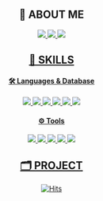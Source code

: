<div align="center">

## 🍋 ABOUT ME 
  <p>
    <a href=""><img src="https://img.shields.io/badge/Portfolio-000000?style=flat-square&logo=notion&logoColor=white">
    <a href="https://github.com/SIHYEONee/TIL.git"><img src="https://img.shields.io/badge/Std.Blog-181717?style=flat-square&logo=github&logoColor=white">
    <a href="mailto:sihyeon.leeee@gmail.com"><img src="https://img.shields.io/badge/sihyeon.leeee@gmail.com-EA4335?style=flat-square&logo=gmail&logoColor=white">
  </p>

## 💪 SKILLS 
    
#### 🛠 Languages & Database
  <p>
    <img src="https://img.shields.io/badge/Java-007396?style=flat-square&logo=openjdk&logoColor=white">
    <img src="https://img.shields.io/badge/Oracle DB-F80000?style=flat-square&logo=oracle&logoColor=white">
    <img src="https://img.shields.io/badge/MySQL-4479A1?style=flat-square&logo=mysql&logoColor=white">
    <img src="https://img.shields.io/badge/JavaScript-F7DF1E?style=flat-square&logo=javascript&logoColor=white">
    <img src="https://img.shields.io/badge/HTML5-E34F26?style=flat-square&logo=html5&logoColor=white">
    <img src="https://img.shields.io/badge/CSS-1572B6?style=flat-square&logo=css3&logoColor=white">
  </p>

  #### ⚙ Tools
  <p>
    <img src="https://img.shields.io/badge/Git-F05032?style=flat-square&logo=git&logoColor=white">
    <img src="https://img.shields.io/badge/Eclipse-2C2255?style=flat-square&logo=eclipseide&logoColor=white">
    <img src="https://img.shields.io/badge/IntelliJ-000000?style=flat-square&logo=intellijidea&logoColor=white">
    <img src="https://img.shields.io/badge/VSCode-007ACC?style=flat-square&logo=visualstudiocode&logoColor=white">
    <img src="https://img.shields.io/badge/Spring-6DB33F?style=flat-square&logo=spring&logoColor=white">
  </p>
 


## 🗂 PROJECT

      

![Hits](https://hits.seeyoufarm.com/api/count/incr/badge.svg?url=https%3A%2F%2Fgithub.com%2FSIHYEONee%2Fhit-counter&count_bg=%23FFF124&title_bg=%23555555&icon=&icon_color=%23E7E7E7&title=hits&edge_flat=false)
</div>
<!--
  #### 📓 Studying..
  <p>


  </p>
  #### 🎈 Interested in..
  <p>
    <img src="https://img.shields.io/badge/Spring Boot-6DB33F?style=flat-square&logo=springboot&logoColor=white">
  <img src="https://img.shields.io/badge/AWS-232F3E?style=flat-square&logo=amazonaws&logoColor=white">
  <img src="https://img.shields.io/badge/Gradle-02303A?style=flat-square&logo=gradle&logoColor=white">
  <img src="https://img.shields.io/badge/Node.js-339933?style=flat-square&logo=node.js&logoColor=white">
  <img src="https://img.shields.io/badge/Python-3776AB?style=flat-square&logo=python&logoColor=white">
  <img src="https://img.shields.io/badge/django-092E20?style=flat-square&logo=django&logoColor=white">
  <img src="https://img.shields.io/badge/Kotlin-7F52FF?style=flat-square&logo=kotlin&logoColor=white">
  <img src="https://img.shields.io/badge/Flutter-02569B?style=flat-square&logo=flutter&logoColor=white">  
  </p>


뱃지 스타일
style=plastic
style=flat
style=flat-square
style=for-the-badge
style=social

  <img src="https://img.shields.io/badge/React-61DAFB?style=flat-square&logo=react&logoColor=white">
  <img src="https://img.shields.io/badge/TypeScript-3178C6?style=flat-square&logo=typescript&logoColor=white">
  <img src="https://img.shields.io/badge/Vue.js-4FC08D?style=flat-square&logo=vue.js&logoColor=white">
  <img src="https://img.shields.io/badge/Bootstrap-7952B3?style=flat-square&logo=bootstrap&logoColor=white">
  <img src="https://img.shields.io/badge/Docker-2496ED?style=flat-square&logo=docker&logoColor=white">



색상코드
FF7C62

<img src="https://img.shields.io/badge/쓰고자하는_텍스트-컬러코드?style=flat-square&logo=simpleicons에서_아이콘이름&logoColor=white"/></a>&nbsp 



  <img src="https://img.shields.io/badge/Vue.js-4FC08D?style=flat-square&logo=vue.js&logoColor=white">


백준티어
[![Solved.ac Profile](http://mazassumnida.wtf/api/generate_badge?boj=sleeee)](https://solved.ac/sleeee)<br/>
[![Solved.ac Profile](http://mazassumnida.wtf/api/generate_badge?boj=백준아이디)](https://solved.ac/백준아이디)


헤더
![header](https://capsule-render.vercel.app/api?type=Waving&color=c597fc&height=200&section=header&text=🍋SihyeoNee's%20Github&fontSize=75&fontColor=FFFFFF)

<h3>👩‍💻 My Github Stats</h3>
    
<div>
![Git stats](https://github-readme-stats-git-masterrstaa-rickstaa.vercel.app/api?username=SIHYEONee&&show_icons=true&theme=다크)
![Anurag's GitHub stats](https://github-readme-stats.vercel.app/api?SIHYEONee=anuraghazra&show_icons=true&bg_color=00000000)
</div>
![Anurag's GitHub stats](https://github-readme-stats.vercel.app/api?username=SIHYEONee&show_icons=true&theme=shades-of-purple)


**SIHYEONee/SIHYEONee** is a ✨ _special_ ✨ repository because its `README.md` (this file) appears on your GitHub profile.

Here are some ideas to get you started:

- 🔭 I’m currently working on ...
- 🌱 I’m currently learning ...
- 👯 I’m looking to collaborate on ...
- 🤔 I’m looking for help with ...
- 💬 Ask me about ...
- 📫 How to reach me: ...
- 😄 Pronouns: ...
- ⚡ Fun fact: ...
-->
